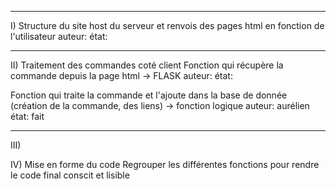 ____________________________
I) Structure du site
host du serveur et renvois des pages html en fonction de l'utilisateur
auteur:
état:
____________________________
II) Traitement des commandes coté client
Fonction qui récupère la commande depuis la page html -> FLASK
auteur:
état:

Fonction qui traite la commande et l'ajoute dans la base de donnée (création de la commande, des liens) -> fonction logique
auteur: aurélien  
état: fait
____________________________
III) 



IV) Mise en  forme du code
Regrouper les différentes fonctions pour rendre le code final conscit et lisible 
